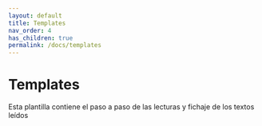 ```yaml
---
layout: default
title: Templates
nav_order: 4
has_children: true
permalink: /docs/templates
---
```


# Templates
Esta plantilla contiene el paso a paso de las lecturas y fichaje de los textos leídos
